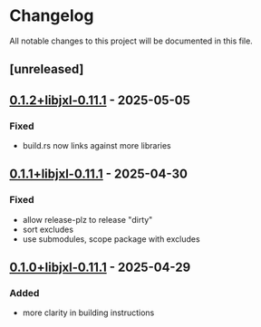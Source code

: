 # Changelog

All notable changes to this project will be documented in this file.

## [unreleased]

## [0.1.2+libjxl-0.11.1](https://github.com/Zetier/jxl-sys/compare/v0.1.1+libjxl-0.11.1...v0.1.2+libjxl-0.11.1) - 2025-05-05

### Fixed

- build.rs now links against more libraries

## [0.1.1+libjxl-0.11.1](https://github.com/Zetier/jxl-sys/compare/v0.1.0+libjxl-0.11.1...v0.1.1+libjxl-0.11.1) - 2025-04-30

### Fixed

- allow release-plz to release "dirty"
- sort excludes
- use submodules, scope package with excludes

## [0.1.0+libjxl-0.11.1](https://github.com/Zetier/jxl-sys/releases/tag/v0.1.0+libjxl-0.11.1) - 2025-04-29

### Added

- more clarity in building instructions
